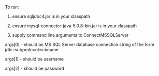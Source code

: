 To run:

1) ensure sqljdbc4.jar is in your classpath

2) ensure mysql-connector-java-5.0.8-bin.jar is in your classpath

2) supply command line arguments to ConnectMSSQLServer

  args[0] - should be MS SQL Server database connection string of the form jdbc:subprotocol:subname
  
  args[1] - should be username
  
  args[2] - should be password
